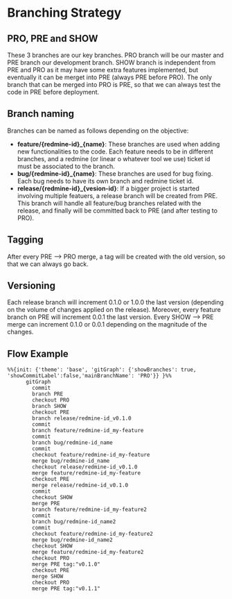 # Branching Strategy

## PRO, PRE and SHOW
These 3 branches are our key branches. PRO branch will be our master and PRE branch our development branch. SHOW branch is independent from PRE and PRO as it may have some extra features implemented, but eventually it can be merget into PRE (always PRE before PRO). The only branch that can be merged into PRO is PRE, so that we can always test the code in PRE before deployment.

## Branch naming
Branches can be named as follows depending on the objective:
* **feature/{redmine-id}_{name}**: These branches are used when adding new functionalities to the code. Each feature needs to be in different branches, and a redmine (or linear o whatever tool we use) ticket id must be associated to the branch.
* **bug/{redmine-id}_{name}**: These branches are used for bug fixing. Each bug needs to have its own branch and redmine ticket id.
* **release/{redmine-id}_{vesion-id}**: If a bigger project is started involving multiple featuers, a release branch will be created from PRE. This branch will handle all feature/bug branches related with the release, and finally will be committed back to PRE (and after testing to PRO).

## Tagging
After every PRE --> PRO merge, a tag will be created with the old version, so that we can always go back.

## Versioning
Each release branch will increment 0.1.0 or 1.0.0 the last version (depending on the volume of changes applied on the release). Moreover, every feature branch on PRE will increment 0.0.1 the last version. Every SHOW --> PRE merge can increment 0.1.0 or 0.0.1 depending on the magnitude of the changes.

## Flow Example

```mermaid
%%{init: {'theme': 'base', 'gitGraph': {'showBranches': true, 'showCommitLabel':false,'mainBranchName': 'PRO'}} }%%
      gitGraph
        commit
        branch PRE
        checkout PRO
        branch SHOW
        checkout PRE
        branch release/redmine-id_v0.1.0
        commit
        branch feature/redmine-id_my-feature
        commit
        branch bug/redmine-id_name
        commit
        checkout feature/redmine-id_my-feature
        merge bug/redmine-id_name
        checkout release/redmine-id_v0.1.0
        merge feature/redmine-id_my-feature
        checkout PRE
        merge release/redmine-id_v0.1.0
        commit
        checkout SHOW
        merge PRE
        branch feature/redmine-id_my-feature2
        commit
        branch bug/redmine-id_name2
        commit
        checkout feature/redmine-id_my-feature2
        merge bug/redmine-id_name2
        checkout SHOW
        merge feature/redmine-id_my-feature2
        checkout PRO
        merge PRE tag:"v0.1.0"
        checkout PRE
        merge SHOW
        checkout PRO
        merge PRE tag:"v0.1.1"
```